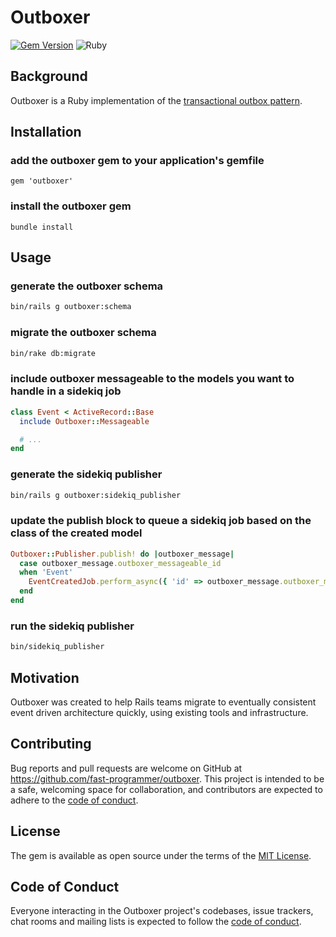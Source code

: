 # Outboxer

[![Gem Version](https://badge.fury.io/rb/outboxer.svg)](https://badge.fury.io/rb/outboxer)
![Ruby](https://github.com/fast-programmer/outboxer/actions/workflows/master.yml/badge.svg)

## Background

Outboxer is a Ruby implementation of the [transactional outbox pattern](https://microservices.io/patterns/data/transactional-outbox.html).

## Installation

### add the outboxer gem to your application's gemfile

```
gem 'outboxer'
```

### install the outboxer gem

```
bundle install
```

## Usage

### generate the outboxer schema

```bash
bin/rails g outboxer:schema
```

### migrate the outboxer schema

```bash
bin/rake db:migrate
```

### include outboxer messageable to the models you want to handle in a sidekiq job

```ruby
class Event < ActiveRecord::Base
  include Outboxer::Messageable

  # ...
end
```

### generate the sidekiq publisher

```bash
bin/rails g outboxer:sidekiq_publisher
```

### update the publish block to queue a sidekiq job based on the class of the created model

```ruby
Outboxer::Publisher.publish! do |outboxer_message|
  case outboxer_message.outboxer_messageable_id
  when 'Event'
    EventCreatedJob.perform_async({ 'id' => outboxer_message.outboxer_messageable_id })
  end
end
```

### run the sidekiq publisher

```bash
bin/sidekiq_publisher
```

## Motivation

Outboxer was created to help Rails teams migrate to eventually consistent event driven architecture quickly, using existing tools and infrastructure.

## Contributing

Bug reports and pull requests are welcome on GitHub at https://github.com/fast-programmer/outboxer. This project is intended to be a safe, welcoming space for collaboration, and contributors are expected to adhere to the [code of conduct](https://github.com/fast-programmer/outboxer/blob/main/CODE_OF_CONDUCT.md).

## License

The gem is available as open source under the terms of the [MIT License](https://opensource.org/licenses/MIT).

## Code of Conduct

Everyone interacting in the Outboxer project's codebases, issue trackers, chat rooms and mailing lists is expected to follow the [code of conduct](https://github.com/fast-programmer/outboxer/blob/main/CODE_OF_CONDUCT.md).
